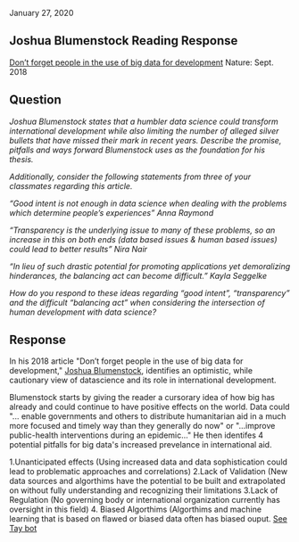 January 27, 2020
## Joshua Blumenstock Reading Response
[Don’t forget people in the use of big data for development](https://www.nature.com/magazine-assets/d41586-018-06215-5/d41586-018-06215-5.pdf) Nature: Sept. 2018

## Question
*Joshua Blumenstock states that a humbler data science could transform international development while also limiting the number of alleged silver bullets that have missed their mark in recent years. Describe the promise, pitfalls and ways forward Blumenstock uses as the foundation for his thesis.*

*Additionally, consider the following statements from three of your classmates regarding this article.*

*“Good intent is not enough in data science when dealing with the problems which determine people’s experiences” Anna Raymond*

*“Transparency is the underlying issue to many of these problems, so an increase in this on both ends (data based issues & human based issues) could lead to better results” Nira Nair*

*“In lieu of such drastic potential for promoting applications yet demoralizing hinderances, the balancing act can become difficult.” Kayla Seggelke*

*How do you respond to these ideas regarding “good intent”, “transparency” and the difficult “balancing act” when considering the intersection of human development with data science?*

## Response


In his 2018 article "Don’t forget people in the use of big data for development," [Joshua Blumenstock](http://www.jblumenstock.com), identifies an optimistic, while cautionary view of datascience and its role in international development.

Blumenstock starts by giving the reader a cursorary idea of how big has already and could continue to have positive effects on the world. Data could "... enable governments and others to distribute humanitarian aid in a much more focused and timely way than they generally do now" or "...improve public-health interventions during an epidemic..." He then identifes 4 potential pitfalls for big data's increased prevelance in international aid.  

1.Unanticipated effects (Using increased data and data sophistication could lead to problematic approaches and correlations)
2.Lack of Validation (New data sources and algorthims have the potential to be built and extrapolated on without fully understanding and recognizing their limitations
3.Lack of Regulation (No governing body or international organization currently has oversight in this field)
4. Biased Algorthims (Algorthims and machine learning that is based on flawed or biased data often has biased ouput. [See Tay bot](https://en.wikipedia.org/wiki/Tay_(bot))


